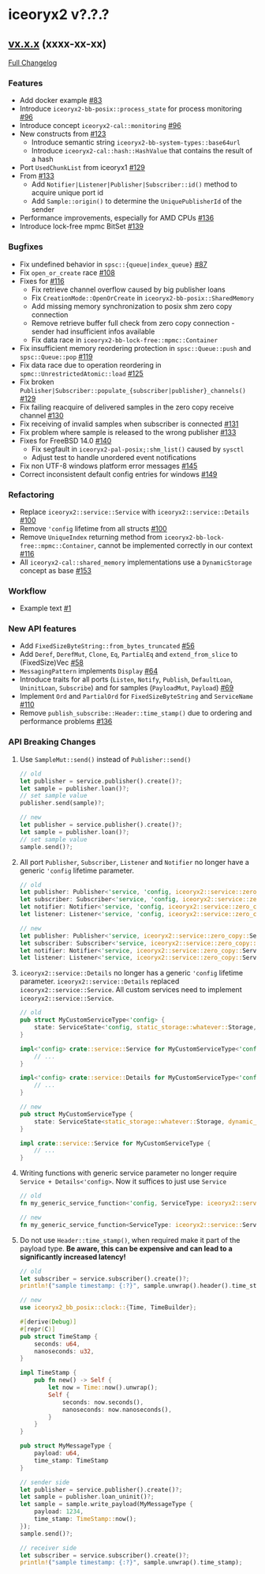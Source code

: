 # iceoryx2 v?.?.?

## [vx.x.x](https://github.com/eclipse-iceoryx/iceoryx2/tree/vx.x.x) (xxxx-xx-xx) <!--NOLINT remove this when tag is set-->

[Full Changelog](https://github.com/eclipse-iceoryx/iceoryx2/compare/vx.x.x...vx.x.x) <!--NOLINT remove this when tag is set-->

### Features

 <!-- NOTE: Add new entries sorted by issue number to minimize the possibility of conflicts when merging. -->

 * Add docker example [#83](https://github.com/eclipse-iceoryx/iceoryx2/issues/83)
 * Introduce `iceoryx2-bb-posix::process_state` for process monitoring [#96](https://github.com/eclipse-iceoryx/iceoryx2/issues/96)
 * Introduce concept `iceoryx2-cal::monitoring` [#96](https://github.com/eclipse-iceoryx/iceoryx2/issues/96)
 * New constructs from [#123](https://github.com/eclipse-iceoryx/iceoryx2/issues/123)
    * Introduce semantic string `iceoryx2-bb-system-types::base64url`
    * Introduce `iceoryx2-cal::hash::HashValue` that contains the result of a hash
 * Port `UsedChunkList` from iceoryx1 [#129](https://github.com/eclipse-iceoryx/iceoryx2/issues/129)
 * From [#133](https://github.com/eclipse-iceoryx/iceoryx2/issues/133)
    * Add `Notifier|Listener|Publisher|Subscriber::id()` method to acquire unique port id
    * Add `Sample::origin()` to determine the `UniquePublisherId` of the sender
 * Performance improvements, especially for AMD CPUs [#136](https://github.com/eclipse-iceoryx/iceoryx2/issues/136)
 * Introduce lock-free mpmc BitSet [#139](https://github.com/eclipse-iceoryx/iceoryx2/issues/139)

### Bugfixes

 <!-- NOTE: Add new entries sorted by issue number to minimize the possibility of conflicts when merging. -->

 * Fix undefined behavior in `spsc::{queue|index_queue}` [#87](https://github.com/eclipse-iceoryx/iceoryx2/issues/87)
 * Fix `open_or_create` race [#108](https://github.com/eclipse-iceoryx/iceoryx2/issues/108)
 * Fixes for [#116](https://github.com/eclipse-iceoryx/iceoryx2/issues/116)
    * Fix retrieve channel overflow caused by big publisher loans
    * Fix `CreationMode::OpenOrCreate` in `iceoryx2-bb-posix::SharedMemory`
    * Add missing memory synchronization to posix shm zero copy connection
    * Remove retrieve buffer full check from zero copy connection - sender had insufficient infos available
    * Fix data race in `iceoryx2-bb-lock-free::mpmc::Container`
 * Fix insufficient memory reordering protection in `spsc::Queue::push` and `spsc::Queue::pop` [#119](https://github.com/eclipse-iceoryx/iceoryx2/issues/119)
 * Fix data race due to operation reordering in `spmc::UnrestrictedAtomic::load` [#125](https://github.com/eclipse-iceoryx/iceoryx2/issues/125)
 * Fix broken `Publisher|Subscriber::populate_{subscriber|publisher}_channels()` [#129](https://github.com/eclipse-iceoryx/iceoryx2/issues/129)
 * Fix failing reacquire of delivered samples in the zero copy receive channel [#130](https://github.com/eclipse-iceoryx/iceoryx2/issues/130)
 * Fix receiving of invalid samples when subscriber is connected [#131](https://github.com/eclipse-iceoryx/iceoryx2/issues/131)
 * Fix problem where sample is released to the wrong publisher [#133](https://github.com/eclipse-iceoryx/iceoryx2/issues/133)
 * Fixes for FreeBSD 14.0 [#140](https://github.com/eclipse-iceoryx/iceoryx2/issues/140)
    * Fix segfault in `iceoryx2-pal-posix;:shm_list()` caused by `sysctl`
    * Adjust test to handle unordered event notifications
 * Fix non UTF-8 windows platform error messages [#145](https://github.com/eclipse-iceoryx/iceoryx2/issues/145)
 * Correct inconsistent default config entries for windows [#149](https://github.com/eclipse-iceoryx/iceoryx2/issues/149)

### Refactoring

 <!-- NOTE: Add new entries sorted by issue number to minimize the possibility of conflicts when merging. -->

 * Replace `iceoryx2::service::Service` with `iceoryx2::service::Details` [#100](https://github.com/eclipse-iceoryx/iceoryx2/issues/100)
 * Remove `'config` lifetime from all structs  [#100](https://github.com/eclipse-iceoryx/iceoryx2/issues/100)
 * Remove `UniqueIndex` returning method from `iceoryx2-bb-lock-free::mpmc::Container`, cannot be implemented correctly in our context [#116](https://github.com/eclipse-iceoryx/iceoryx2/issues/116)
 * All `iceoryx2-cal::shared_memory` implementations use a `DynamicStorage` concept as base [#153](https://github.com/eclipse-iceoryx/iceoryx2/issues/153)

### Workflow

 <!-- NOTE: Add new entries sorted by issue number to minimize the possibility of conflicts when merging. -->

 * Example text [#1](https://github.com/eclipse-iceoryx/iceoryx2/issues/1)

### New API features

 <!-- NOTE: Add new entries sorted by issue number to minimize the possibility of conflicts when merging. -->

 * Add `FixedSizeByteString::from_bytes_truncated` [#56](https://github.com/eclipse-iceoryx/iceoryx2/issues/56)
 * Add `Deref`, `DerefMut`, `Clone`, `Eq`, `PartialEq` and `extend_from_slice` to (FixedSize)Vec [#58](https://github.com/eclipse-iceoryx/iceoryx2/issues/58)
 * `MessagingPattern` implements `Display` [#64](https://github.com/eclipse-iceoryx/iceoryx2/issues/64)
 * Introduce traits for all ports (`Listen`, `Notify`, `Publish`, `DefaultLoan`, `UninitLoan`, `Subscribe`)
   and for samples (`PayloadMut`, `Payload`) [#69](https://github.com/eclipse-iceoryx/iceoryx2/issues/69)
 * Implement `Ord` and `PartialOrd` for `FixedSizeByteString` and `ServiceName` [#110](https://github.com/eclipse-iceoryx/iceoryx2/issues/110)
 * Remove `publish_subscribe::Header::time_stamp()` due to ordering and performance problems [#136](https://github.com/eclipse-iceoryx/iceoryx2/issues/136)

### API Breaking Changes

1. Use `SampleMut::send()` instead of `Publisher::send()`

    ```rust
    // old
    let publisher = service.publisher().create()?;
    let sample = publisher.loan()?;
    // set sample value
    publisher.send(sample)?;

    // new
    let publisher = service.publisher().create()?;
    let sample = publisher.loan()?;
    // set sample value
    sample.send()?;
    ```

2. All port `Publisher`, `Subscriber`, `Listener` and `Notifier` no longer have a generic
    `'config` lifetime parameter.

    ```rust
    // old
    let publisher: Publisher<'service, 'config, iceoryx2::service::zero_copy::Service::Type<'config>, MessageType> = ..;
    let subscriber: Subscriber<'service, 'config, iceoryx2::service::zero_copy::Service::Type<'config>, MessageType> = ..;
    let notifier: Notifier<'service, 'config, iceoryx2::service::zero_copy::Service::Type<'config>> = ..;
    let listener: Listener<'service, 'config, iceoryx2::service::zero_copy::Service::Type<'config>> = ..;

    // new
    let publisher: Publisher<'service, iceoryx2::service::zero_copy::Service, MessageType> = ..;
    let subscriber: Subscriber<'service, iceoryx2::service::zero_copy::Service, MessageType> = ..;
    let notifier: Notifier<'service, iceoryx2::service::zero_copy::Service> = ..;
    let listener: Listener<'service, iceoryx2::service::zero_copy::Service> = ..;
    ```

3. `iceoryx2::service::Details` no longer has a generic `'config` lifetime parameter.
   `iceoryx2::service::Details` replaced `iceoryx2::service::Service`. All custom services need
   to implement `iceoryx2::service::Service`.

    ```rust
    // old
    pub struct MyCustomServiceType<'config> {
        state: ServiceState<'config, static_storage::whatever::Storage, dynamic_storage::whatever::Storage<WhateverConfig>>
    }

    impl<'config> crate::service::Service for MyCustomServiceType<'config> {
        // ...
    }

    impl<'config> crate::service::Details for MyCustomServiceType<'config> {
        // ...
    }

    // new
    pub struct MyCustomServiceType {
        state: ServiceState<static_storage::whatever::Storage, dynamic_storage::whatever::Storage<WhateverConfig>>
    }

    impl crate::service::Service for MyCustomServiceType {
        // ...
    }
    ```

4. Writing functions with generic service parameter no longer require `Service + Details<'config>`.
   Now it suffices to just use `Service`

    ```rust
    // old
    fn my_generic_service_function<'config, ServiceType: iceoryx2::service::Service + iceoryx2::service::Details<'config>>();

    // new
    fn my_generic_service_function<ServiceType: iceoryx2::service::Service>();
    ```

5. Do not use `Header::time_stamp()`, when required make it part of the payload
    type. **Be aware, this can be expensive and can lead to a significantly increased latency!**

    ```rust
    // old
    let subscriber = service.subscriber().create()?;
    println!("sample timestamp: {:?}", sample.unwrap().header().time_stamp());

    // new
    use iceoryx2_bb_posix::clock::{Time, TimeBuilder};

    #[derive(Debug)]
    #[repr(C)]
    pub struct TimeStamp {
        seconds: u64,
        nanoseconds: u32,
    }

    impl TimeStamp {
        pub fn new() -> Self {
            let now = Time::now().unwrap();
            Self {
                seconds: now.seconds(),
                nanoseconds: now.nanoseconds(),
            }
        }
    }

    pub struct MyMessageType {
        payload: u64,
        time_stamp: TimeStamp
    }

    // sender side
    let publisher = service.publisher().create()?;
    let sample = publisher.loan_uninit()?;
    let sample = sample.write_payload(MyMessageType {
        payload: 1234,
        time_stamp: TimeStamp::now();
    });
    sample.send()?;

    // receiver side
    let subscriber = service.subscriber().create()?;
    println!("sample timestamp: {:?}", sample.unwrap().time_stamp);
    ```


